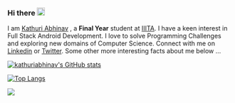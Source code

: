 ### Hi there <img src="https://media.giphy.com/media/hvRJCLFzcasrR4ia7z/giphy.gif" width="18">

I am [Kathuri Abhinav](https://github.com/kathuriabhinav) , a **Final Year** student at [IIITA](https://iiita.ac.in/). I have a keen interest in Full Stack Android Development. I love to solve Programming Challenges and exploring new domains of Computer Science. Connect with me on [Linkedin](https://www.linkedin.com/in/kathuriabhinav/) or [Twitter](https://twitter.com/kathuriabhinav). Some other more interesting facts about me below ...

[![kathuriabhinav's GitHub stats](https://github-readme-stats.vercel.app/api?username=kathuriabhinav&show_icons=true)](https://github.com/kathuriabhinav)

[![Top Langs](https://github-readme-stats.vercel.app/api/top-langs/?username=kathuriabhinav&langs_count=8&layout=compact)](https://github.com/kathuriabhinav)

![](https://komarev.com/ghpvc/?username=kathuriabhinav)
